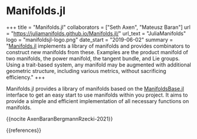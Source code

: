 # Manifolds.jl

+++
title = "Manifolds.jl"
collaborators = ["Seth Axen", "Mateusz Baran"]
url = "https://juliamanifolds.github.io/Manifolds.jl/"
url_text = "JuliaManifolds"
logo = "manifoldsjl-logo.png"
date_start = "2019-06-02"
summary = "[Manifolds.jl](https://juliamanifolds.github.io/Manifolds.jl/stable/) implements a library of manifolds and provides combinators to construct new manifolds from these. Examples are the product manifold of two manifolds, the power manifold, the tangent bundle, and Lie groups. Using a trait-based system, any manifold may be augmented with additional geometric structure, including various metrics, without sacrificing efficiency."
+++

Manifolds.jl provides a library of manifolds based on the [ManifoldsBase.jl](https://juliamanifolds.github.io/Manifolds.jl/stable/interface.html) interface to get an easy start to use manifolds within you project. It aims to provide a simple and efficient implementation of all necessary functions on manifolds.

{{nocite AxenBaranBergmannRzecki-2021}}

{{references}}